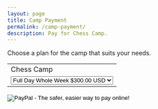 ```yaml
---
layout: page
title: Camp Payment
permalink: /camp-payment/
description: Pay for Chess Camp.
---
```



Choose a plan for the camp that suits your needs.

<form action="https://www.paypal.com/cgi-bin/webscr" method="post" target="_top">
<input type="hidden" name="cmd" value="_s-xclick">
<input type="hidden" name="hosted_button_id" value="ED7QKC4V5LJ2Q">
<table>
<tr><td><input type="hidden" name="on0" value="Chess Camp">Chess Camp</td></tr><tr><td><select name="os0">
    <option value="Full Day Whole Week">Full Day Whole Week $300.00 USD</option>
    <option value="Half Day Full Week">Half Day Full Week $150.00 USD</option>
    <option value="Full Day Single Day">Full Day Single Day $70.00 USD</option>
    <option value="Half Day Single Day">Half Day Single Day $40.00 USD</option>
</select> </td></tr>
</table>
<input type="hidden" name="currency_code" value="USD">
<input type="image" src="https://www.paypalobjects.com/en_US/i/btn/btn_buynowCC_LG.gif" border="0" name="submit" alt="PayPal - The safer, easier way to pay online!">
<img alt="" border="0" src="https://www.paypalobjects.com/en_US/i/scr/pixel.gif" width="1" height="1">
</form>

